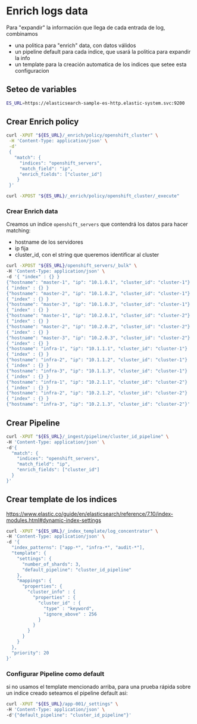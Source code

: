 # Enrich logs data

Para "expandir" la información que llega de cada entrada de log, combinamos

- una politica para "enrich" data, con datos válidos
- un pipeline default para cada indice, que usará la politica para expandir la info
- un template para la creación automatica de los indices que setee esta configuracion

## Seteo de variables

```bash
ES_URL=https://elasticsearch-sample-es-http.elastic-system.svc:9200

```

## Crear Enrich policy



```bash
curl -XPUT "${ES_URL}/_enrich/policy/openshift_cluster" \
 -H 'Content-Type: application/json' \
 -d'
 {
   "match": {
     "indices": "openshift_servers",
     "match_field": "ip",
     "enrich_fields": ["cluster_id"]
    }
 }'

curl -XPOST "${ES_URL}/_enrich/policy/openshift_cluster/_execute"
```

### Crear Enrich data

Creamos un indice `openshift_servers` que contendrá los datos para hacer matching:

- hostname de los servidores
- ip fija
- cluster_id, con el string que queremos identificar al cluster

```bash
curl -XPOST "${ES_URL}/openshift_servers/_bulk" \
-H 'Content-Type: application/json' \
-d '{ "index" : {} }
{"hostname": "master-1", "ip": "10.1.0.1", "cluster_id": "cluster-1"}
{ "index" : {} }
{"hostname": "master-2", "ip": "10.1.0.2", "cluster_id": "cluster-1"}
{ "index" : {} }
{"hostname": "master-3", "ip": "10.1.0.3", "cluster_id": "cluster-1"}
{ "index" : {} }
{"hostname": "master-1", "ip": "10.2.0.1", "cluster_id": "cluster-2"}
{ "index" : {} }
{"hostname": "master-2", "ip": "10.2.0.2", "cluster_id": "cluster-2"}
{ "index" : {} }
{"hostname": "master-3", "ip": "10.2.0.3", "cluster_id": "cluster-2"}
{ "index" : {} }
{"hostname": "infra-1", "ip": "10.1.1.1", "cluster_id": "cluster-1"}
{ "index" : {} }
{"hostname": "infra-2", "ip": "10.1.1.2", "cluster_id": "cluster-1"}
{ "index" : {} }
{"hostname": "infra-3", "ip": "10.1.1.3", "cluster_id": "cluster-1"}
{ "index" : {} }
{"hostname": "infra-1", "ip": "10.2.1.1", "cluster_id": "cluster-2"}
{ "index" : {} }
{"hostname": "infra-2", "ip": "10.2.1.2", "cluster_id": "cluster-2"}
{ "index" : {} }
{"hostname": "infra-3", "ip": "10.2.1.3", "cluster_id": "cluster-2"}'
```

## Crear Pipeline


```bash
curl -XPUT "${ES_URL}/_ingest/pipeline/cluster_id_pipeline" \
-H 'Content-Type: application/json' \
-d'{
  "match": {
    "indices": "openshift_servers",
    "match_field": "ip",
    "enrich_fields": ["cluster_id"]
  }
}'
```

## Crear template de los indices

https://www.elastic.co/guide/en/elasticsearch/reference/7.10/index-modules.html#dynamic-index-settings

```bash
curl -XPUT "${ES_URL}/_index_template/log_concentrator" \
-H 'Content-Type: application/json' \
-d '{
  "index_patterns": ["app-*", "infra-*", "audit-*"],
  "template": {
    "settings": {
      "number_of_shards": 3,
      "default_pipeline": "cluster_id_pipeline"
    },
    "mappings": {
      "properties": {
        "cluster_info" : {
          "properties" : {
            "cluster_id" : {
              "type" : "keyword",
              "ignore_above" : 256
            }
          }
        }
      }
    }
  },
  "priority": 20
}'
```

### Configurar Pipeline como default 

si no usamos el template mencionado arriba, para una prueba rápida sobre un indice creado seteamos el pipeline default asi:

```bash
curl -XPUT "${ES_URL}/app-001/_settings" \
-H 'Content-Type: application/json' \
-d'{"default_pipeline": "cluster_id_pipeline"}'
```
